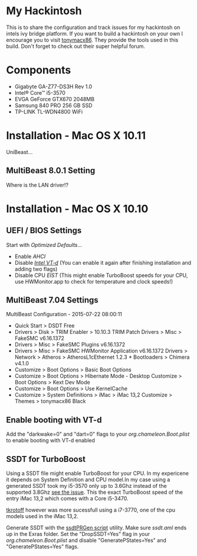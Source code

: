 # My Hackintosh

This is to share the configuration and track issues for my hackintosh on intels ivy bridge platform. If you want to build a hackintosh on your own I encourage you to visit [tonymacx86](http://tonymacx86.com). They provide the tools used in this build. Don't forget to check out their super helpful forum. 

# Components

* Gigabyte GA-Z77-DS3H Rev 1.0
* Intel® Core™ i5-3570
* EVGA GeForce GTX670 2048MB
* Samsung 840 PRO 256 GB SSD
* TP-LINK TL-WDN4800 WiFi

# Installation - Mac OS X 10.11

UniBeast...

## MultiBeast 8.0.1 Setting

Where is the LAN driver!?


# Installation - Mac OS X 10.10

## UEFI / BIOS Settings

Start with _Optimized Defaults_...

* Enable _AHCI_
* Disable _[Intel VT-d](https://software.intel.com/en-us/blogs/2009/06/25/understanding-vt-d-intel-virtualization-technology-for-directed-io/)_ (You can enable it again after finishing installation and adding two flags)
* Disable CPU _EIST_ (This might enable TurboBoost speeds for your CPU, use HWMonitor.app to check for temperature and clock speeds!)

## MultiBeast 7.04 Settings

MultiBeast Configuration - 2015-07-22 08:00:11 

* Quick Start > DSDT Free
* Drivers > Disk > TRIM Enabler > 10.10.3 TRIM Patch Drivers > Misc > FakeSMC v6.16.1372
* Drivers > Misc > FakeSMC Plugins v6.16.1372
* Drivers > Misc > FakeSMC HWMonitor Application v6.16.1372 Drivers > Network > Atheros > AtherosL1cEthernet 1.2.3 * Bootloaders > Chimera v4.1.0
* Customize > Boot Options > Basic Boot Options
* Customize > Boot Options > Hibernate Mode - Desktop Customize > Boot Options > Kext Dev Mode
* Customize > Boot Options > Use KernelCache
* Customize > System Definitions > iMac > iMac 13,2 Customize > Themes > tonymacx86 Black

## Enable booting with VT-d

Add the "darkwake=0" and "dart=0" flags to your *org.chameleon.Boot.plist* to enable booting with VT-d enabled

## SSDT for TurboBoost
Using a SSDT file might enable TurboBoost for your CPU. In my expericene it depends on System Definition and CPU model.In my case using a generated SSDT took my i5-3570 only up to 3.6Ghz instead of the supported 3.8Ghz [see the issue](https://github.com/bestimmaa/hackintosh/issues/12). This the exact TurboBoost speed of the entry iMac 13,2 which comes with a Core i5-3470.   

[tkrotoff](https://github.com/tkrotoff/Gigabyte-GA-Z77-DS3H-rev1.1-Hackintosh/issues/2) however was more sucessfull using a i7-3770, one of the cpu models used in the iMac 13,2. 

Generate SSDT with the [ssdtPRGen script](https://github.com/Piker-Alpha/ssdtPRGen.sh) utility. Make sure *ssdt.aml* ends up in the Exras folder. Set the "DropSSDT=Yes" flag in your *org.chameleon.Boot.plist* and disable "GeneratePStates=Yes" and "GeneratePStates=Yes" flags.



